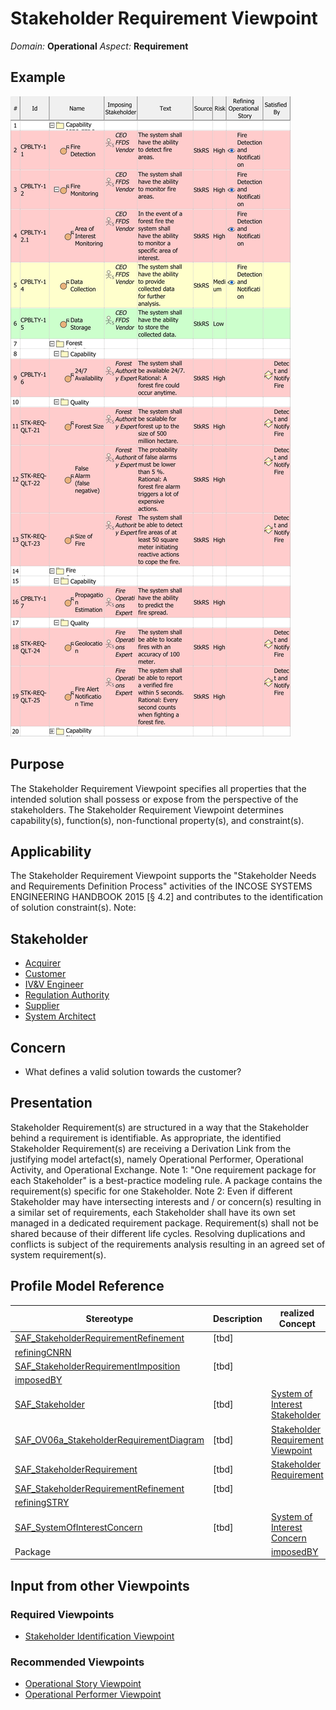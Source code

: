 # Stakeholder Requirement Viewpoint
*Domain:* **Operational** *Aspect:* **Requirement**
## Example
![Stakeholder Requirement Definition Table](../diagrams/Stakeholder-Requirement-Definition-Table.svg)
## Purpose
The Stakeholder Requirement Viewpoint specifies all properties that the intended solution shall possess or expose from the perspective of the stakeholders. The Stakeholder Requirement Viewpoint determines capability(s), function(s), non-functional property(s), and constraint(s).
## Applicability
The Stakeholder Requirement Viewpoint supports the "Stakeholder Needs and Requirements Definition Process" activities of the INCOSE SYSTEMS ENGINEERING HANDBOOK 2015 [§ 4.2] and contributes to the identification of solution constraint(s).
Note:
## Stakeholder
* [Acquirer](../stakeholders.md#Acquirer)
* [Customer](../stakeholders.md#Customer)
* [IV&V Engineer](../stakeholders.md#IV&V-Engineer)
* [Regulation Authority](../stakeholders.md#Regulation-Authority)
* [Supplier](../stakeholders.md#Supplier)
* [System Architect](../stakeholders.md#System-Architect)
## Concern
* What defines a valid solution towards the customer?
## Presentation
Stakeholder Requirement(s) are structured in a way that the Stakeholder behind a requirement is identifiable. As appropriate, the identified Stakeholder Requirement(s) are receiving a Derivation Link from the justifying model artefact(s), namely Operational Performer, Operational Activity, and Operational Exchange.
Note 1: "One requirement package for each Stakeholder" is a best-practice modeling rule. A package contains the requirement(s) specific for one Stakeholder.
Note 2: Even if different Stakeholder may have intersecting interests and / or concern(s) resulting in a similar set of requirements, each Stakeholder shall have its own set managed in a dedicated requirement package. Requirement(s) shall not be shared because of their different life cycles. Resolving duplications and conflicts is subject of the requirements analysis resulting in an agreed set of system requirement(s).

## Profile Model Reference
|Stereotype | Description|realized Concept
|---|---|---|
|[SAF_StakeholderRequirementRefinement](stereotypes.md#SAF_StakeholderRequirementRefinement)|[tbd]
|[refiningCNRN](concepts.md#refiningCNRN)|
|[SAF_StakeholderRequirementImposition](stereotypes.md#SAF_StakeholderRequirementImposition)|[tbd]
|[imposedBY](concepts.md#imposedBY)|
|[SAF_Stakeholder](stereotypes.md#SAF_Stakeholder)|[tbd]|[System of Interest Stakeholder](concepts.md#System-of-Interest-Stakeholder)|
|[SAF_OV06a_StakeholderRequirementDiagram](stereotypes.md#SAF_OV06a_StakeholderRequirementDiagram)|[tbd]|[Stakeholder Requirement Viewpoint](concepts.md#Stakeholder-Requirement-Viewpoint)|
|[SAF_StakeholderRequirement](stereotypes.md#SAF_StakeholderRequirement)|[tbd]|[Stakeholder Requirement](concepts.md#Stakeholder-Requirement)|
|[SAF_StakeholderRequirementRefinement](stereotypes.md#SAF_StakeholderRequirementRefinement)|[tbd]
|[refiningSTRY](concepts.md#refiningSTRY)|
|[SAF_SystemOfInterestConcern](stereotypes.md#SAF_SystemOfInterestConcern)|[tbd]|[System of Interest Concern](concepts.md#System-of-Interest-Concern)|
|Package||[imposedBY](concepts.md#imposedBY)|
## Input from other Viewpoints
### Required Viewpoints
* [Stakeholder Identification Viewpoint](Stakeholder-Identification-Viewpoint.md)
### Recommended Viewpoints
* [Operational Story Viewpoint](Operational-Story-Viewpoint.md)
* [Operational Performer Viewpoint](Operational-Performer-Viewpoint.md)
